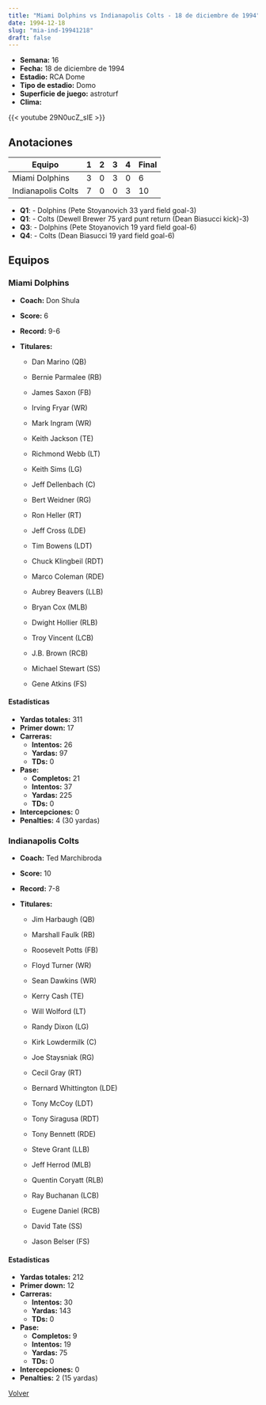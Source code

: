 ```yaml
---
title: "Miami Dolphins vs Indianapolis Colts - 18 de diciembre de 1994"
date: 1994-12-18
slug: "mia-ind-19941218"
draft: false
---
```


- **Semana:** 16
- **Fecha:** 18 de diciembre de 1994
- **Estadio:** RCA Dome
- **Tipo de estadio:** Domo
- **Superficie de juego:** astroturf
- **Clima:** 


{{< youtube 29N0ucZ_sIE >}}


## Anotaciones
| Equipo | 1 | 2 | 3 | 4 | Final |
|--------|---|---|---|---|-------|
| Miami Dolphins  | 3 | 0 | 3 | 0  | 6 |
| Indianapolis Colts  | 7 | 0 | 0 | 3  | 10 |
- **Q1**:  - Dolphins (Pete Stoyanovich 33 yard field goal-3)
- **Q1**:  - Colts (Dewell Brewer 75 yard punt return (Dean Biasucci kick)-3)
- **Q3**:  - Dolphins (Pete Stoyanovich 19 yard field goal-6)
- **Q4**:  - Colts (Dean Biasucci 19 yard field goal-6)


## Equipos


### Miami Dolphins
* **Coach:** Don Shula
* **Score:** 6
* **Record:** 9-6
* **Titulares:** 

  * Dan Marino (QB) 

  * Bernie Parmalee (RB) 

  * James Saxon (FB) 

  * Irving Fryar (WR) 

  * Mark Ingram (WR) 

  * Keith Jackson (TE) 

  * Richmond Webb (LT) 

  * Keith Sims (LG) 

  * Jeff Dellenbach (C) 

  * Bert Weidner (RG) 

  * Ron Heller (RT) 

  * Jeff Cross (LDE) 

  * Tim Bowens (LDT) 

  * Chuck Klingbeil (RDT) 

  * Marco Coleman (RDE) 

  * Aubrey Beavers (LLB) 

  * Bryan Cox (MLB) 

  * Dwight Hollier (RLB) 

  * Troy Vincent (LCB) 

  * J.B. Brown (RCB) 

  * Michael Stewart (SS) 

  * Gene Atkins (FS) 

#### Estadísticas
* **Yardas totales:** 311
* **Primer down:** 17
* **Carreras:**
  * **Intentos:** 26
  * **Yardas:** 97
  * **TDs:** 0
* **Pase:**
  * **Completos:** 21
  * **Intentos:** 37
  * **Yardas:** 225
  * **TDs:** 0
* **Intercepciones:** 0
* **Penalties:** 4 (30 yardas)

### Indianapolis Colts
* **Coach:** Ted Marchibroda
* **Score:** 10
* **Record:** 7-8
* **Titulares:** 

  * Jim Harbaugh (QB) 

  * Marshall Faulk (RB) 

  * Roosevelt Potts (FB) 

  * Floyd Turner (WR) 

  * Sean Dawkins (WR) 

  * Kerry Cash (TE) 

  * Will Wolford (LT) 

  * Randy Dixon (LG) 

  * Kirk Lowdermilk (C) 

  * Joe Staysniak (RG) 

  * Cecil Gray (RT) 

  * Bernard Whittington (LDE) 

  * Tony McCoy (LDT) 

  * Tony Siragusa (RDT) 

  * Tony Bennett (RDE) 

  * Steve Grant (LLB) 

  * Jeff Herrod (MLB) 

  * Quentin Coryatt (RLB) 

  * Ray Buchanan (LCB) 

  * Eugene Daniel (RCB) 

  * David Tate (SS) 

  * Jason Belser (FS) 

#### Estadísticas
* **Yardas totales:** 212
* **Primer down:** 12
* **Carreras:**
  * **Intentos:** 30
  * **Yardas:** 143
  * **TDs:** 0
* **Pase:**
  * **Completos:** 9
  * **Intentos:** 19
  * **Yardas:** 75
  * **TDs:** 0
* **Intercepciones:** 0
* **Penalties:** 2 (15 yardas)


[Volver](/historia/1994)
